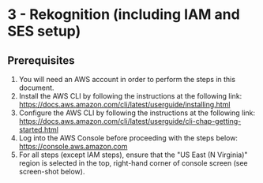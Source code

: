 # 3 - Rekognition (including IAM and SES setup)

## Prerequisites
1.	You will need an AWS account in order to perform the steps in this document.
2.	Install the AWS CLI by following the instructions at the following link: https://docs.aws.amazon.com/cli/latest/userguide/installing.html
3.	Configure the AWS CLI by following the instructions at the following link: https://docs.aws.amazon.com/cli/latest/userguide/cli-chap-getting-started.html 
4.	Log into the AWS Console before proceeding with the steps below: https://console.aws.amazon.com
5.	For all steps (except IAM steps), ensure that the "US East (N Virginia)" region is selected in the top, right-hand corner of console screen (see screen-shot below).
[](./Region.png)
